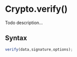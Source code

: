# Crypto.verify()
Todo description...

<!-- examples -->
<!-- examples -->

## Syntax

```js
verify(data,signature,options);
```

<!-- parameters -->
<!-- parameters -->

<!-- return -->
<!-- return -->
